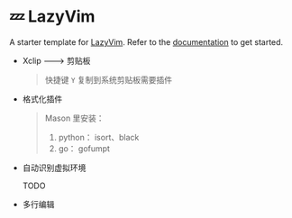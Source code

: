 # 💤 LazyVim

A starter template for [LazyVim](https://github.com/LazyVim/LazyVim).
Refer to the [documentation](https://lazyvim.github.io/installation) to get started.



- Xclip  ---> 剪贴板

  > 快捷键 `Y` 复制到系统剪贴板需要插件

- 格式化插件

  > Mason 里安装：
  >
  > 1. python：   isort、black
  > 2. go： gofumpt

- 自动识别虚拟环境

  TODO

- 多行编辑

  

